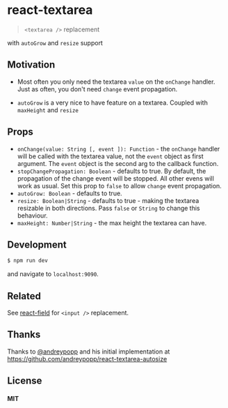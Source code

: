 # react-textarea

> `<textarea />` replacement

with `autoGrow` and `resize` support


## Motivation
 
 * Most often you only need the textarea `value` on the `onChange` handler. Just as often, you don't need `change` event propagation.

 * `autoGrow` is a very nice to have feature on a textarea. Coupled with `maxHeight` and `resize`


## Props

 * `onChange(value: String [, event ]): Function` - the `onChange` handler will be called with the textarea value, not the `event` object as first argument. The `event` object is the second arg to the callback function.
 * `stopChangePropagation: Boolean` - defaults to true. By default, the propagation of the change event will be stopped. All other evens will work as usual. Set this prop to `false` to allow `change` event propagation.
 * `autoGrow: Boolean` - defaults to true.
 * `resize: Boolean|String` - defaults to true - making the textarea resizable in both directions. Pass `false` or `String` to change this behaviour.
 * `maxHeight: Number|String` - the max height the textarea can have.

## Development

```sh
$ npm run dev
```
and navigate to `localhost:9090`.

## Related

See [react-field](https://github.com/zippyui/react-field) for `<input />` replacement.

## Thanks

Thanks to [@andreypopp](https://github.com/andreypopp) and his initial implementation at https://github.com/andreypopp/react-textarea-autosize

## License

#### MIT